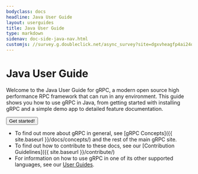 ```yaml
---
bodyclass: docs
headline: Java User Guide
layout: userguides
title: Java User Guide
type: markdown
sidenav: doc-side-java-nav.html
customjs: //survey.g.doubleclick.net/async_survey?site=dgxvheagfp4ai24o6y2ammm5fe
---
```


# Java User Guide

<p class="lead">Welcome to the Java User Guide for gRPC, a modern open source high performance RPC framework that can run in any environment. This guide shows you how to use gRPC in Java, from getting started with installing gRPC and a simple demo app to detailed feature documentation.</p>

<a href="{{ site.baseurl }}/docs/quickstart/java.html"><button class="btn btn-grpc waves-effect waves-light btn-read-more">Get started!</button></a>

* To find out more about gRPC in general, see [gRPC Concepts]({{ site.baseurl }}/docs/concepts/) and the rest of the main gRPC site.
* To find out how to contribute to these docs, see our [Contribution Guidelines]({{ site.baseurl }}/contribute/)
* For information on how to use gRPC in one of its other supported languages, see our [User Guides]().
